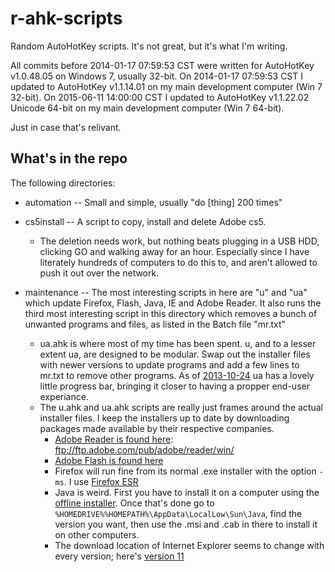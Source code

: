r-ahk-scripts
=============

Random AutoHotKey scripts. It's not great, but it's what I'm writing.

All commits before 2014-01-17 07:59:53 CST were written for AutoHotKey v1.0.48.05 on Windows 7, usually 32-bit.
On 2014-01-17 07:59:53 CST I updated to AutoHotKey v1.1.14.01 on my main development computer (Win 7 32-bit). On 2015-06-11 14:00:00 CST I updated to AutoHotKey v1.1.22.02 Unicode 64-bit on my main development computer (Win 7 64-bit).

Just in case that's relivant.

What's in the repo
------------------
The following directories:

- automation -- Small and simple, usually "do [thing] 200 times"  

- cs5install -- A script to copy, install and delete Adobe cs5.  

    - The deletion needs work, but nothing beats plugging in a USB HDD, clicking GO and walking away for an hour. Especially since I have literately hundreds of computers to do this to, and aren't allowed to push it out over the network.  

- maintenance -- The most interesting scripts in here are "u" and "ua" which update Firefox, Flash, Java, IE and Adobe Reader. It also runs the third most interesting script in this directory which removes a bunch of unwanted programs and files, as listed in the Batch file "mr.txt"  

    - ua.ahk is where most of my time has been spent. u, and to a lesser extent ua, are designed to be modular. Swap out the installer files with newer versions to update programs and add a few lines to mr.txt to remove other programs. As of [2013-10-24](https://github.com/Linkz57/r-ahk-scripts/blob/c4c69fbb4712c2155e520adbfaafaedf53f0e5b2/maintenance/ua.ahk "commit c4c69fbb4712c2155e520adbfaafaedf53f0e5b2") ua has a lovely little progress bar, bringing it closer to having a propper end-user experiance.
    - The u.ahk and ua.ahk scripts are really just frames around the actual installer files. I keep the installers up to date by downloading packages made available by their respective companies. 
        - [Adobe Reader is found here](ftp://ftp.adobe.com/pub/adobe/reader/win/ "Adobe's public FTP server"): ftp://ftp.adobe.com/pub/adobe/reader/win/
        - [Adobe Flash is found here](http://helpx.adobe.com/flash-player/kb/archived-flash-player-versions.html "Adobe's Flash Archive page")
        - Firefox will run fine from its normal .exe installer with the option <code>-ms</code>. I use [Firefox ESR](https://www.mozilla.org/en-US/firefox/organizations/all.html "Firefox ESR download page")
        - Java is weird. First you have to install it on a computer using the [offline installer](https://www.java.com/en/download/manual.jsp "Java download page"). Once that's done go to <code>%HOMEDRIVE%%HOMEPATH%\AppData\LocalLow\Sun\Java</code>, find the version you want, then use the .msi and .cab in there to install it on other computers.
        - The download location of Internet Explorer seems to change with every version; here's [version 11](http://windows.microsoft.com/en-us/internet-explorer/ie-11-worldwide-languages "Internet Explorer 11 offline installer")
